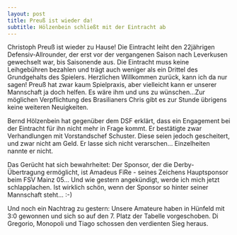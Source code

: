 ```yaml
---
layout: post
title: Preuß ist wieder da!
subtitle: Hölzenbein schließt mit der Eintracht ab
---
```


Christoph Preuß ist wieder zu Hause! Die Eintracht leiht den 22jährigen Defensiv-Allrounder, der erst vor der vergangenen Saison nach Leverkusen gewechselt war, bis Saisonende aus. Die Eintracht muss keine Leihgebühren bezahlen und trägt auch weniger als ein Drittel des Grundgehalts des Spielers. Herzlichen Willkommen zurück, kann ich da nur sagen! Preuß hat zwar kaum Spielpraxis, aber vielleicht kann er unserer Mannschaft ja doch helfen. Es wäre ihm und uns zu wünschen...Zur möglichen Verpflichtung des Brasilianers Chris gibt es zur Stunde übrigens keine weiteren Neuigkeiten.

Bernd Hölzenbein hat gegenüber dem DSF erklärt, dass ein Engagement bei der Eintracht für ihn nicht mehr in Frage kommt. Er bestätigte zwar Verhandlungen mit Vorstandschef Schuster. Diese seien jedoch gescheitert, und zwar nicht am Geld. Er lasse sich nicht verarschen... Einzelheiten nannte er nicht.

Das Gerücht hat sich bewahrheitet: Der Sponsor, der die Derby-Übertragung ermöglicht, ist Amadeus FiRe - seines Zeichens Hauptsponsor beim FSV Mainz 05... Und wie gestern angekündigt, werde ich mich jetzt schlapplachen. Ist wirklich schön, wenn der Sponsor so hinter seiner Mannschaft steht... :-)

Und noch ein Nachtrag zu gestern: Unsere Amateure haben in Hünfeld mit 3:0 gewonnen und sich so auf den 7. Platz der Tabelle vorgeschoben. Di Gregorio, Monopoli und Tiago schossen den verdienten Sieg heraus.
